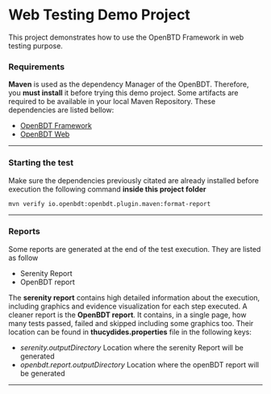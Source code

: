 
# Web Testing Demo Project

This project demonstrates how to use the OpenBTD Framework in web testing purpose. 

### Requirements
**Maven** is used as the dependency Manager of the OpenBDT. Therefore, you **must install** it before trying this demo project.
Some artifacts are required to be available in your local Maven Repository. These dependencies are listed bellow:
- [OpenBDT Framework](https://github.com/FrameworkOpenBDT/OpenBDT)
- [OpenBDT Web](https://github.com/FrameworkOpenBDT/openbdt.web)
---
### Starting the test
Make sure the dependencies previously citated are already installed before execution the following command **inside this project folder**

    mvn verify io.openbdt:openbdt.plugin.maven:format-report
   ----
### Reports
Some reports are generated at the end of the test execution. They are listed as follow
- Serenity Report
- OpenBDT report

The **serenity report** contains high detailed information about the execution, including graphics and evidence visualization for each step executed.
A cleaner report is the **OpenBDT report**. It contains, in a single page, how many tests passed, failed and skipped including some graphics too.
Their location can be found in **thucydides.properties** file in the following keys:
- *serenity.outputDirectory* Location where the serenity Report will be generated
- *openbdt.report.outputDirectory* Location where the openBDT report will be generated
----